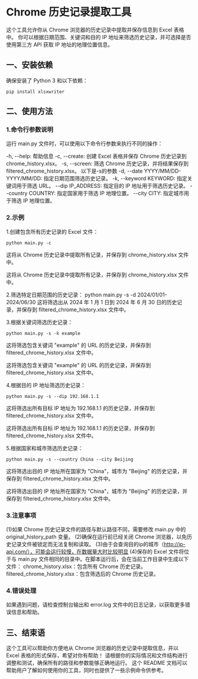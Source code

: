 # Chrome 历史记录提取工具

这个工具允许你从 Chrome 浏览器的历史记录中提取并保存信息到 Excel 表格中。
你可以根据日期范围、关键词和目的 IP 地址来筛选历史记录，并可选择是否使用第三方 API 获取 IP 地址的地理位置信息。

## 一、安装依赖

确保安装了 Python 3 和以下依赖：

```
pip install xlsxwriter
```



## 二、使用方法

### 1.命令行参数说明

运行 main.py 文件时，可以使用以下命令行参数来执行不同的操作：

-h, --help: 帮助信息
-c, --create: 创建 Excel 表格并保存 Chrome 历史记录到 chrome_history.xlsx。
-s, --screen: 筛选 Chrome 历史记录，并将结果保存到 filtered_chrome_history.xlsx。
以下是-s的参数
-d, --date YYYY/MM/DD-YYYY/MM/DD: 指定日期范围筛选历史记录。
-k, --keyword KEYWORD: 指定关键词用于筛选 URL。
--dip IP_ADDRESS: 指定目的 IP 地址用于筛选历史记录。
--country COUNTRY: 指定国家用于筛选 IP 地理位置。
--city CITY: 指定城市用于筛选 IP 地理位置。

### 2.示例

1.创建包含所有历史记录的 Excel 文件：

```
python main.py -c
```

这将从 Chrome 历史记录中提取所有记录，并保存到 chrome_history.xlsx 文件中。

这将从 Chrome 历史记录中提取所有记录，并保存到 chrome_history.xlsx 文件中。

2.筛选特定日期范围的历史记录：
python main.py -s -d 2024/01/01-2024/06/30
这将筛选出从 2024 年 1 月 1 日到 2024 年 6 月 30 日的历史记录，并保存到 filtered_chrome_history.xlsx 文件中。

3.根据关键词筛选历史记录：

```
python main.py -s -k example
```

这将筛选包含关键词 "example" 的 URL 的历史记录，并保存到 filtered_chrome_history.xlsx 文件中。

这将筛选包含关键词 "example" 的 URL 的历史记录，并保存到 filtered_chrome_history.xlsx 文件中。

4.根据目的 IP 地址筛选历史记录：

```
python main.py -s --dip 192.168.1.1
```

这将筛选出所有目标 IP 地址为 192.168.1.1 的历史记录，并保存到 filtered_chrome_history.xlsx 文件中。

这将筛选出所有目标 IP 地址为 192.168.1.1 的历史记录，并保存到 filtered_chrome_history.xlsx 文件中。

5.根据国家和城市筛选历史记录：

```
python main.py -s --country China --city Beijing
```

这将筛选出目的 IP 地址所在国家为 "China"，城市为 "Beijing" 的历史记录，并保存到 filtered_chrome_history.xlsx 文件中。

这将筛选出目的 IP 地址所在国家为 "China"，城市为 "Beijing" 的历史记录，并保存到 filtered_chrome_history.xlsx 文件中。

### 3.注意事项

(1)如果 Chrome 历史记录文件的路径与默认路径不同，需要修改 main.py 中的 original_history_path 变量。
(2)确保在运行前已经关闭 Chrome 浏览器，以免历史记录文件被锁定而无法复制和读取。
(3)由于会查询目的ip的城市（http://ip-api.com/），可能会运行较慢，在数据量大时比较明显
(4)保存的 Excel 文件将位于与 main.py 文件相同的目录中。在脚本运行后，会在当前工作目录中生成以下文件：
chrome_history.xlsx：包含所有 Chrome 历史记录。
filtered_chrome_history.xlsx：包含筛选后的 Chrome 历史记录。

### 4.错误处理

如果遇到问题，请检查控制台输出和 error.log 文件中的日志记录，以获取更多错误信息和帮助。

## 三、结束语

这个工具可以帮助你方便地从 Chrome 浏览器的历史记录中提取信息，并以 Excel 表格的形式保存，希望对你有帮助！
请根据你的实际情况和文件结构进行调整和测试，确保所有的路径和参数能够正确地运行。
这个 README 文档可以帮助用户了解如何使用你的工具，同时也提供了一些示例命令供参考。